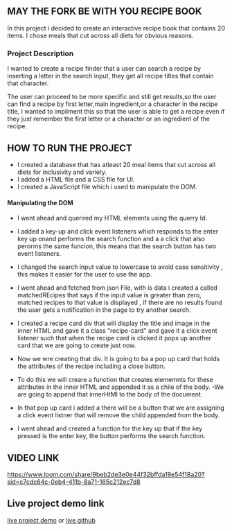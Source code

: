 ## MAY THE FORK BE WITH YOU RECIPE BOOK
In this project i decided to create an interactive recipe book that contains 20 items. I chose meals that cut across all diets for obvious reasons. 

### Project Description
I wanted to create a recipe finder that a user can search a recipe by inserting a letter in the search input, they get all recipe titles that contain that character.

The user can proceed to be more specific and still get results,so the user can find a recipe by first letter,main ingredient,or a character in the recipe title, I wanted to impliment this so that the user is able to get a recipe even if they just remember the first letter or a character or an ingredient of the recipe.

## HOW TO RUN THE PROJECT
- I created a database that has atleast 20 meal items that cut across all diets for inclusivity and variety.
- I added a HTML file and a CSS file for UI.
- I created a JavaScript file which i used to manipulate the DOM.

#### Manipulating the DOM
- I went ahead and querired my HTML elements using the querry Id.

- I added  a key-up and click event listeners which responds to the enter key up onand performs the search function and a a click that also perorms the same funcion, this means that the search button has  two event listeners.

- I changed the search input value to lowercase to avoid case sensitivity , this makes it easier for the user to use the app.

- I went ahead and fetched from json File, with is data i created a called matchedREcipes that says if the input value is greater than zero, matched recipes to that value is displayed , if there are no results found the user gets a notification in the page to try another search.

- I created a recipe card div that will display the title and image in the inner HTML and gave it a class "recipe-card" and gave it a click event listener such that when the recipe card is clicked it pops up another card that we are going to create just now.

- Now we wre creating that div. It is going to ba a pop up card that holds the attributes of the recipe including a close button.
- To do this we will creare a function that creates elememnts for these attributes in the inner HTML and appended it as a chile of the body.
-We are going to append that innerHtMl to the body of the document.

- In that pop up card i added a there will be a button that we are assigning a click event listner that will remove the child appended from the body.

- I went ahead and created a function for the key up that if the key pressed is the enter key, the button performs the search function.

## VIDEO LINK
https://www.loom.com/share/9beb2de3e0e44f32bffda19e54f18a20?sid=c7cdc64c-0eb4-411b-8a71-165c212ec7d8

## Live project demo link 
[live project demo](https://project-recipe-book.vercel.app/)
or
[live github ](https://moddy-t.github.io/Project-recipe-book/)
